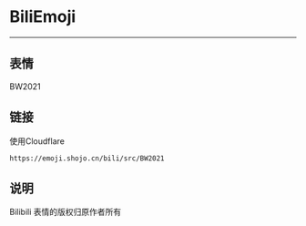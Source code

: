 # BiliEmoji
---
## 表情
BW2021
## 链接
使用Cloudflare
```
https://emoji.shojo.cn/bili/src/BW2021
```
## 说明
Bilibili 表情的版权归原作者所有
